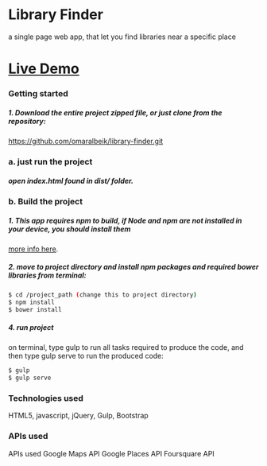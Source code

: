 # Library Finder

a single page web app, that let you find libraries near a specific place

# [Live Demo](https://omaralbeik.github.io/library-finder/)

### Getting started

##### 1. Download the entire project zipped file, or just clone from the repository:
https://github.com/omaralbeik/library-finder.git

### a. just run the project
##### open index.html found in dist/ folder.


### b. Build the project

##### 1. This app requires npm to build, if Node and npm are not installed in your device, you should install them
[more info here](https://docs.npmjs.com/getting-started/installing-node).


##### 2. move to project directory and install npm packages and required bower libraries from terminal:
``` bash
$ cd /project_path (change this to project directory)
$ npm install
$ bower install
```
##### 4. run project
on terminal, type gulp to run all tasks required to produce the code, and then type gulp serve to run the produced code:

``` bash
$ gulp
$ gulp serve
```

### Technologies used
HTML5, javascript, jQuery, Gulp, Bootstrap

### APIs used
APIs used
Google Maps API
Google Places API
Foursquare API
